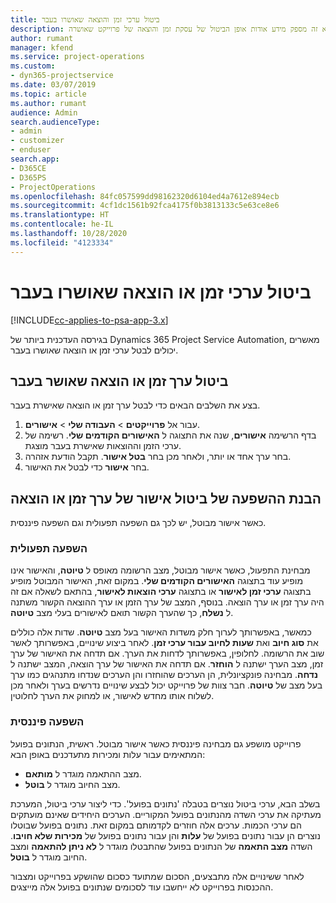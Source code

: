 ```yaml
---
title: ביטול ערכי זמן והוצאה שאושרו בעבר
description: נושא זה מספק מידע אודות אופן הביטול של עסקת זמן והוצאה של פרוייקט שאושרה.
author: rumant
manager: kfend
ms.service: project-operations
ms.custom:
- dyn365-projectservice
ms.date: 03/07/2019
ms.topic: article
ms.author: rumant
audience: Admin
search.audienceType:
- admin
- customizer
- enduser
search.app:
- D365CE
- D365PS
- ProjectOperations
ms.openlocfilehash: 84fc057599dd98162320d6104ed4a7612e894ecb
ms.sourcegitcommit: 4cf1dc1561b92fca4175f0b3813133c5e63ce8e6
ms.translationtype: HT
ms.contentlocale: he-IL
ms.lasthandoff: 10/28/2020
ms.locfileid: "4123334"
---
```

# <a name="cancel-previously-approved-time-or-expense-entries"></a>ביטול ערכי זמן או הוצאה שאושרו בעבר

[!INCLUDE[cc-applies-to-psa-app-3.x](../includes/cc-applies-to-psa-app-3x.md)]

בגירסה העדכנית ביותר של Dynamics 365 Project Service Automation, מאשרים יכולים לבטל ערכי זמן או הוצאה שאושרו בעבר.

## <a name="cancel-a-previously-approved-time-or-expense-entry"></a>ביטול ערך זמן או הוצאה שאושר בעבר

בצע את השלבים הבאים כדי לבטל ערך זמן או הוצאה שאישרת בעבר.

1. עבור אל **פרוייקטים** \> **העבודה שלי** \> **אישורים**.
2. בדף הרשימה **אישורים**, שנה את התצוגה ל **האישורים הקודמים שלי**. רשימה של ערכי הזמן וההוצאות שאישרת בעבר מוצגת.
3. בחר ערך אחד או יותר, ולאחר מכן בחר **בטל אישור**. תקבל הודעת אזהרה.
4. בחר **אישור** כדי לבטל את האישור.

## <a name="understand-the-impact-of-canceling-a-time-or-expense-entry-approval"></a>הבנת ההשפעה של ביטול אישור של ערך זמן או הוצאה

כאשר אישור מבוטל, יש לכך גם השפעה תפעולית וגם השפעה פיננסית.

### <a name="operational-impact"></a>השפעה תפעולית

מבחינת התפעול, כאשר אישור מבוטל, מצב הרשומה מאופס ל **טיוטה**, והאישור אינו מופיע עוד בתצוגה **האישורים הקודמים שלי**. במקום זאת, האישור המבוטל מופיע בתצוגה **ערכי זמן לאישור** או בתצוגה **ערכי הוצאות לאישור**, בהתאם לשאלה אם זה היה ערך זמן או ערך הוצאה. בנוסף, המצב של ערך הזמן או ערך ההוצאה הקשור משתנה ל **נשלח**, כך שהערך הקשור תואם לאישורים בעלי מצב **טיוטה**.

כמאשר, באפשרותך לערוך חלק משדות האישור בעל מצב **טיוטה**. שדות אלה כוללים את **סוג חיוב** ואת **שעות לחיוב עבור ערכי זמן**. לאחר ביצוע שינויים, באפשרותך לאשר שוב את הרשומה. לחלופין, באפשרותך לדחות את הערך. אם תדחה את האישור של ערך זמן, מצב הערך ישתנה ל **הוחזר**. אם תדחה את האישור של ערך הוצאה, המצב ישתנה ל **נדחה**. מבחינה פונקציונלית, הן הערכים שהוחזרו והן הערכים שנדחו מתנהגים כמו ערך בעל מצב של **טיוטה**. חבר צוות של פרוייקט יכול לבצע שינויים נדרשים בערך ולאחר מכן לשלוח אותו מחדש לאישור, או למחוק את הערך לחלוטין.

### <a name="financial-impact"></a>השפעה פיננסית

פרוייקט מושפע גם מבחינה פיננסית כאשר אישור מבוטל. ראשית, הנתונים בפועל המתאימים עבור עלות ומכירות מתעדכנים באופן הבא:

- מצב ההתאמה מוגדר ל **מותאם**.
- מצב החיוב מוגדר ל **בוטל**.

בשלב הבא, ערכי ביטול נוצרים בטבלה 'נתונים בפועל'. כדי ליצור ערכי ביטול, המערכת מעתיקה את ערכי השדה מהנתונים בפועל המקוריים. הערכים היחידים שאינם מועתקים הם ערכי הכמות. ערכים אלה חוזרים לקדמותם במקום זאת. נתונים בפועל שבוטלו נוצרים הן עבור נתונים בפועל של **עלות** והן עבור נתונים בפועל של **מכירות שלא חויבו**. השדה **מצב התאמה** של הנתונים בפועל שהתבטלו מוגדר ל **לא ניתן להתאמה** ומצב החיוב מוגדר ל **בוטל**.

לאחר ששינויים אלה מתבצעים, הסכום שמתועד כסכום שהושקע בפרוייקט ומצבור ההכנסות בפרוייקט לא ייחשבו עוד לסכומים שנתונים בפועל אלה מייצגים.
